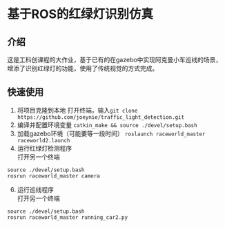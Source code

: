 # 基于ROS的红绿灯识别仿真
## 介绍
这是工科创课程的大作业，基于已有的在gazebo中实现阿克曼小车巡线的场景，增添了识别红绿灯的功能，使用了传统视觉的方式完成。
## 快速使用
1. 将项目克隆到本地
   打开终端，输入`git clone https://github.com/joeynie/traffic_light_detection.git`
2. 编译并配置环境变量 `catkin_make && source ./devel/setup.bash`
3. 加载gazebo环境（可能要等一段时间）
`roslaunch raceworld_master raceworld2.launch`
5. 运行红绿灯检测程序  
打开另一个终端
```
source ./devel/setup.bash
rosrun raceworld_master camera
```
6. 运行巡线程序  
打开另一个终端
```
source ./devel/setup.bash
rosrun raceworld_master running_car2.py
```
